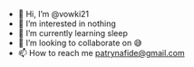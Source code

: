 - 👋 Hi, I’m @vowki21
- 👀 I’m interested in nothing
- 🌱 I’m currently learning sleep
- 💞️ I’m looking to collaborate on 😅
- 📫 How to reach me patrynafide@gmail.com

<!---
krz-2137/krz-2137 is a ✨ special ✨ repository because its `README.md` (this file) appears on your GitHub profile.
You can click the Preview link to take a look at your changes.
--->
